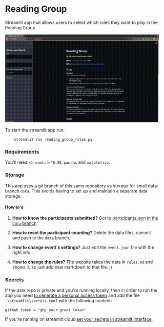 # Reading Group

Streamlit app that allows users to select which roles they want to play in the Reading Group.

![App look](images/outpy.gif)

To start the streamlit app run:

```
    streamlit run reading_group_roles.py
```

### Requirements
You'll need `streamlit=^0.80`, `pandas` and `matplotlib`.

### Storage
This app uses a git branch of this same repository as storage for small data: branch `data`. This avoids having 
to set up and maintain a separate data storage.

#### How to's
1. **How to know the participants submitted?** Got to [participants.json in the `data` branch](https://github.com/DeepLearningLisbon/reading-group/tree/data/data/participants.json)

2. **How to reset the participant counting?** Delete the data files, commit and push to the `data` branch.

3. **How to change event's settings?** Just edit the `event.json` file with the right info.

4. **How to change the rules?** The website takes the data in `rules.md` and shows it, so just add new markdown to that file. ;)

####

### Secrets
If the data repo is private and you're running locally, then in order to run the app you need
[to generate a personal access token](https://docs.github.com/en/github/authenticating-to-github/creating-a-personal-access-token) 
and add the file `.\streamlit\secrets.toml` with the following content:

```
github_token = "ghp_your_great_token"
```

If you're running on streamlit cloud [set your secrets in streamlit interface](https://blog.streamlit.io/secrets-in-sharing-apps/).

